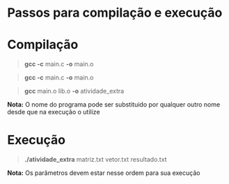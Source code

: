 # Passos para compilação e execução

# Compilação
> **gcc -c** main.c **-o** main.o

> **gcc -c** main.c **-o** main.o

> **gcc** main.o lib.o **-o** atividade_extra

**Nota:** O nome do programa pode ser substituido por qualquer outro nome desde que na execução o utilize 

# Execução

> **./atividade_extra** matriz.txt vetor.txt resultado.txt

**Nota:** Os parâmetros devem estar nesse ordem para sua execução